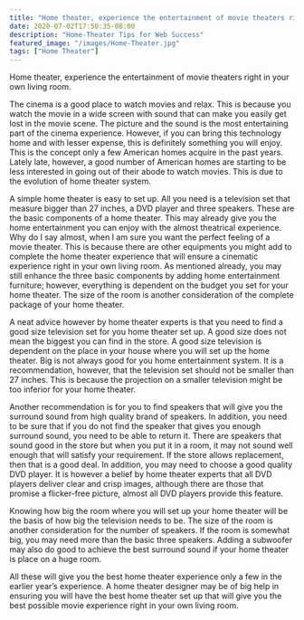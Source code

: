```yaml
---
title: "Home theater, experience the entertainment of movie theaters right in your own living room."
date: 2020-07-02T17:50:35-08:00
description: "Home-Theater Tips for Web Success"
featured_image: "/images/Home-Theater.jpg"
tags: ["Home Theater"]
---
```


Home theater, experience the entertainment of movie theaters right in your own living room.

The cinema is a good place to watch movies and relax. This is because you watch the movie in a wide screen with sound that can make you easily get lost in the movie scene. The picture and the sound is the most entertaining part of the cinema experience. However, if you can bring this technology home and with lesser expense, this is definitely something you will enjoy. This is the concept only a few American homes acquire in the past years. Lately late, however, a good number of American homes are starting to be less interested in going out of their abode to watch movies. This is due to the evolution of home theater system.

A simple home theater is easy to set up. All you need is a television set that measure bigger than 27 inches, a DVD player and three speakers. These are the basic components of a home theater. This may already give you the home entertainment you can enjoy with the almost theatrical experience. Why do I say almost, when I am sure you want the perfect feeling of a movie theater. This is because there are other equipments you might add to complete the home theater experience that will ensure a cinematic experience right in your own living room. As mentioned already, you may still enhance the three basic components by adding home entertainment furniture; however, everything is dependent on the budget you set for your home theater. The size of the room is another consideration of the complete package of your home theater.

A neat advice however by home theater experts is that you need to find a good size television set for you home theater set up. A good size does not mean the biggest you can find in the store. A good size television is dependent on the place in your house where you will set up the home theater. Big is not always good for you home entertainment system. It is a recommendation, however, that the television set should not be smaller than 27 inches. This is because the projection on a smaller television might be too inferior for your home theater.

Another recommendation is for you to find speakers that will give you the surround sound from high quality brand of speakers. In addition, you need to be sure that if you do not find the speaker that gives you enough surround sound, you need to be able to return it. There are speakers that sound good in the store but when you put it in a room, it may not sound well enough that will satisfy your requirement. If the store allows replacement, then that is a good deal. In addition, you may need to choose a good quality DVD player. It is however a belief by home theater experts that all DVD players deliver clear and crisp images, although there are those that promise a flicker-free picture, almost all DVD players provide this feature. 

Knowing how big the room where you will set up your home theater will be the basis of how big the television needs to be. The size of the room is another consideration for the number of speakers. If the room is somewhat big, you may need more than the basic three speakers. Adding a subwoofer may also do good to achieve the best surround sound if your home theater is place on a huge room.

All these will give you the best home theater experience only a few in the earlier year’s experience. A home theater designer may be of big help in ensuring you will have the best home theater set up that will give you the best possible movie experience right in your own living room.



